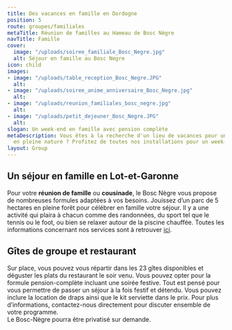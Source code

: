 ```yaml
---
title: Des vacances en famille en Dordogne
position: 5
route: groupes/familiales
metaTitle: Réunion de familles au Hameau de Bosc Nègre
navTitle: Famille
cover:
  image: "/uploads/soiree_familiale_Bosc_Negre.jpg"
  alt: Séjour en famille au Bosc Negre
icon: child
images:
- image: "/uploads/table_reception_Bosc_Negre.JPG"
  alt: 
- image: "/uploads/soiree_anime_anniversaire_Bosc_Negre.jpg"
  alt: 
- image: "/uploads/reunion_familiales_bosc_negre.jpg"
  alt: 
- image: "/uploads/petit_dejeuner_Bosc_Negre.JPG"
  alt: 
slogan: Un week-end en famille avec pension complète
metaDescription: Vous êtes à la recherche d'un lieu de vacances pour une réunion familiale
  en pleine nature ? Profitez de toutes nos installations pour un week-end réussi
layout: Group
---
```


## Un séjour en famille en Lot-et-Garonne

Pour votre **réunion de famille** ou **cousinade**, le Bosc Nègre vous propose de nombreuses formules adaptées à vos besoins. Jouissez d’un parc de 5 hectares en pleine forêt pour célébrer en famille votre séjour. Il y a une activité qui plaira à chacun comme des randonnées, du sport tel que le tennis ou le foot, ou bien se relaxer autour de la piscine chauffée. Toutes les informations concernant nos services sont à retrouver [ici](/activites/).

## Gîtes de groupe et restaurant

Sur place, vous pouvez vous répartir dans les 23 gîtes disponibles et déguster les plats du restaurant le soir venu. Vous pouvez opter pour la formule pension-complète incluant une soirée festive. Tout est pensé pour vous permettre de passer un séjour à la fois festif et détendu. Vous pouvez inclure la location de draps ainsi que le kit serviette dans le prix. Pour plus d’informations, contactez-nous directement pour discuter ensemble de votre programme.\
Le Bosc-Nègre pourra être privatisé sur demande.
